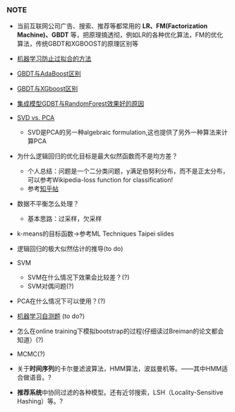 ### NOTE

+ 当前互联网公司广告、搜索、推荐等都常用的 **LR、FM(Factorization Machine)、GBDT** 等，把原理搞透彻，例如LR的各种优化算法，FM的优化算法，传统GBDT和XGBOOST的原理区别等
+ [机器学习防止过拟合的方法](https://www.zhihu.com/question/59201590)
+ [GBDT与AdaBoost区别](https://www.zhihu.com/question/54626685)
+ [GBDT与XGboost区别](https://www.zhihu.com/question/54626685)
+ [集成模型GDBT与RandomForest效果好的原因](https://www.zhihu.com/question/51818176)
+ [SVD vs. PCA](https://www.zhihu.com/question/38319536)
  + SVD是PCA的另一种algebraic formulation,这也提供了另外一种算法来计算PCA
+ 为什么逻辑回归的优化目标是最大似然函数而不是均方差？
  + 个人总结：问题是一个二分类问题，y满足伯努利分布，而不是正太分布，可以参考Wikipedia-loss function for classification!
  + 参考[知乎帖](https://www.zhihu.com/question/24900876)
+ 数据不平衡怎么处理？
  + 基本思路：过采样，欠采样
+ k-means的目标函数->参考ML Techniques Taipei slides

+ 逻辑回归的极大似然估计的推导(to do)
+ SVM
  + SVM在什么情况下效果会比较差？(?)
  + SVM对偶问题(?)
+ PCA在什么情况下可以使用？(?)
+ [机器学习自测题](http://nooverfit.com/wp/12-%E6%9C%BA%E5%99%A8%E5%AD%A6%E4%B9%A0%E8%83%BD%E5%8A%9B%E8%87%AA%E6%B5%8B%E9%A2%98-%E7%9C%8B%E7%9C%8B%E4%BD%A0%E7%9A%84%E6%9C%BA%E5%99%A8%E5%AD%A6%E4%B9%A0%E7%9F%A5%E8%AF%86%E8%83%BD%E6%89%93/) (to do?)
+ 怎么在online training下模拟bootstrap的过程(仔细读过Breiman的论文都会知道）(?)
+ MCMC(?)

+ 关于**时间序列**的卡尔曼滤波算法，HMM算法，波兹曼机等。——其中HMM适合做语音。?
+ **推荐系统**中协同过滤的各种模型。还有近邻搜索，LSH（Locality-Sensitive Hashing）等。?

